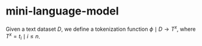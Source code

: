 # mini-language-model

Given a text dataset $D$, we define a tokenization function $\phi \mid D \to T^x$, 
where  $T^x = {t_i \mid i \leq n}$.
